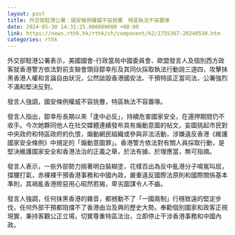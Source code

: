 ```yaml
---
layout: post
title: 外交部駐港公署：國安條例權威不容挑釁　特區執法不容置喙
date: 2024-05-30 14:31:25.000000000 +08:00
link: https://news.rthk.hk/rthk/ch/component/k2/1755367-20240530.htm
categories: rthk
---
```


外交部駐港公署表示，美國國會-行政當局中國委員會、歐盟發言人及個別西方政客就香港警方依法對前支聯會頭目鄒幸彤及其同伙採取執法行動說三道四，攻擊抹黑香港人權和言論自由狀況，公然詆毀香港國安法、干預特區正當司法，公署強烈不滿和堅決反對。

發言人強調，國安條例權威不容挑釁，特區執法不容置喙。

發言人指出，鄒幸彤長期以來「逢中必反」，持續危害國家安全，在還押期間仍不收手。今次她夥同他人在社交媒體連續發布具有煽動意圖的帖文，妄圖挑起市民對中央政府和特區政府的仇恨，煽動網民組織或參與非法活動，涉嫌違反香港《維護國家安全條例》中規定的「煽動意圖罪」。香港警方依法對有關人員採取行動，是堅決維護國家安全和香港法治的正義之舉，於法有據、於理應當，無可指摘。

發言人表示，一些外部勢力揣著明白裝糊塗，花樣百出為反中亂港分子鳴冤叫屈，撐腰打氣，赤裸裸干預香港事務和中國內政，嚴重違反國際法原則和國際關係基本準則，其禍亂香港險惡用心昭然若揭，卑劣圖謀令人不齒。

發言人強調，任何抹黑香港的雜音，都撼動不了「一國兩制」行穩致遠的堅定步伐，任何外部干預都阻擋不了香港由治及興的歷史大勢。奉勸個別國家和政客正視現實，秉持客觀公正立場，切實尊重特區法治，立即停止干涉香港事務和中國內政。
